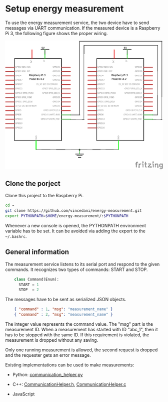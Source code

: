 # Setup energy measurement

To use the energy measurement service, the two device have to send messages via UART communication. If the measured device is a Raspberry Pi 3, the following figure shows the proper wiring.

![Figure 1](figures/RPi_UART_communication.png)

## Clone the porject

Clone this project to the Raspberry Pi.

```sh
cd ~
git clone https://github.com/vincedani/energy-measurement.git
export PYTHONPATH=$HOME/energy-measurement/:$PYTHONPATH
```

Whenever a new console is opened, the PYTHONPATH environment variable has to be set. It can be avoided via adding the export to the `~/.bashrc`.

## General information

The measurement service listens to its serial port and respond to the given commands. It recognizes two types of commands: START and STOP.

```python
    class Command(Enum):
      START = 1
      STOP  = 2
```

The messages have to be sent as serialized JSON objects.

```json
    { "command" : 1, "msg": "measurement_name" }
    { "command" : 2, "msg": "measurement_name" }
```

The integer value represents the command value. The "msg" part is the measurement ID. When a measurement has started with ID "abc_1", then it has to be stopped with the same ID. If this requirement is violated, the measurement is dropped without any saving.

Only one running measurement is allowed, the second request is dropped and the requester gets an error message.

Existing implementations can be used to make measurements:

* Python: [communication_helper.py](../scripts/communication_helpers/communication_helper.py)

* C++: [CommunicationHelper.h](../scripts\communication_helpers\CommunicationHelper.h), [CommunicationHelper.c](../scripts\communication_helpers\CommunicationHelper.c)

* JavaScript
